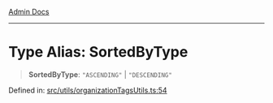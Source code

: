 [Admin Docs](/)

***

# Type Alias: SortedByType

> **SortedByType**: `"ASCENDING"` \| `"DESCENDING"`

Defined in: [src/utils/organizationTagsUtils.ts:54](https://github.com/hustlernik/talawa-admin/blob/fe326ed17e0fa5ad916ff9f383f63b5d38aedc7b/src/utils/organizationTagsUtils.ts#L54)
